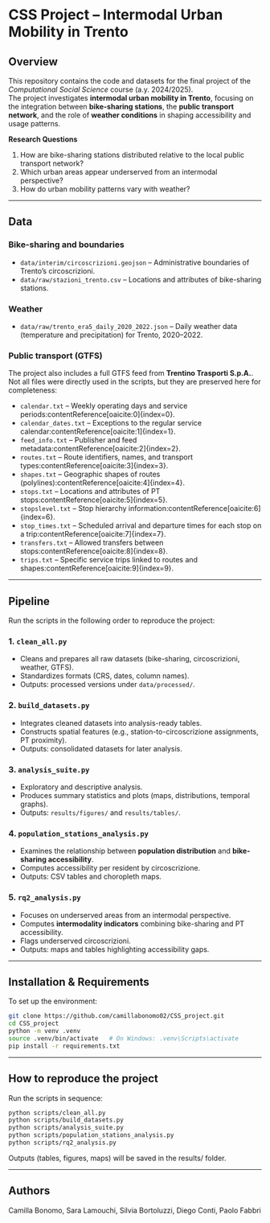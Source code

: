 # CSS Project – Intermodal Urban Mobility in Trento

## Overview  
This repository contains the code and datasets for the final project of the *Computational Social Science* course (a.y. 2024/2025).  
The project investigates **intermodal urban mobility in Trento**, focusing on the integration between **bike-sharing stations**, the **public transport network**, and the role of **weather conditions** in shaping accessibility and usage patterns.  

**Research Questions**  
1. How are bike-sharing stations distributed relative to the local public transport network?  
2. Which urban areas appear underserved from an intermodal perspective?  
3. How do urban mobility patterns vary with weather?  

---

## Data  

### Bike-sharing and boundaries  
- `data/interim/circoscrizioni.geojson` – Administrative boundaries of Trento’s circoscrizioni.  
- `data/raw/stazioni_trento.csv` – Locations and attributes of bike-sharing stations.  

### Weather  
- `data/raw/trento_era5_daily_2020_2022.json` – Daily weather data (temperature and precipitation) for Trento, 2020–2022.  

### Public transport (GTFS)  
The project also includes a full GTFS feed from **Trentino Trasporti S.p.A.**. Not all files were directly used in the scripts, but they are preserved here for completeness:  

- `calendar.txt` – Weekly operating days and service periods:contentReference[oaicite:0]{index=0}.  
- `calendar_dates.txt` – Exceptions to the regular service calendar:contentReference[oaicite:1]{index=1}.  
- `feed_info.txt` – Publisher and feed metadata:contentReference[oaicite:2]{index=2}.  
- `routes.txt` – Route identifiers, names, and transport types:contentReference[oaicite:3]{index=3}.  
- `shapes.txt` – Geographic shapes of routes (polylines):contentReference[oaicite:4]{index=4}.  
- `stops.txt` – Locations and attributes of PT stops:contentReference[oaicite:5]{index=5}.  
- `stopslevel.txt` – Stop hierarchy information:contentReference[oaicite:6]{index=6}.  
- `stop_times.txt` – Scheduled arrival and departure times for each stop on a trip:contentReference[oaicite:7]{index=7}.  
- `transfers.txt` – Allowed transfers between stops:contentReference[oaicite:8]{index=8}.  
- `trips.txt` – Specific service trips linked to routes and shapes:contentReference[oaicite:9]{index=9}.  

---

## Pipeline  

Run the scripts in the following order to reproduce the project:  

### 1. `clean_all.py`  
- Cleans and prepares all raw datasets (bike-sharing, circoscrizioni, weather, GTFS).  
- Standardizes formats (CRS, dates, column names).  
- Outputs: processed versions under `data/processed/`.  

### 2. `build_datasets.py`  
- Integrates cleaned datasets into analysis-ready tables.  
- Constructs spatial features (e.g., station-to-circoscrizione assignments, PT proximity).  
- Outputs: consolidated datasets for later analysis.  

### 3. `analysis_suite.py`  
- Exploratory and descriptive analysis.  
- Produces summary statistics and plots (maps, distributions, temporal graphs).  
- Outputs: `results/figures/` and `results/tables/`.  

### 4. `population_stations_analysis.py`  
- Examines the relationship between **population distribution** and **bike-sharing accessibility**.  
- Computes accessibility per resident by circoscrizione.  
- Outputs: CSV tables and choropleth maps.  

### 5. `rq2_analysis.py`  
- Focuses on underserved areas from an intermodal perspective.  
- Computes **intermodality indicators** combining bike-sharing and PT accessibility.  
- Flags underserved circoscrizioni.  
- Outputs: maps and tables highlighting accessibility gaps.  

---

## Installation & Requirements  
To set up the environment:  

```bash
git clone https://github.com/camillabonomo02/CSS_project.git
cd CSS_project
python -m venv .venv
source .venv/bin/activate   # On Windows: .venv\Scripts\activate
pip install -r requirements.txt
```
---
## How to reproduce the project
Run the scripts in sequence:

```bash
python scripts/clean_all.py
python scripts/build_datasets.py
python scripts/analysis_suite.py
python scripts/population_stations_analysis.py
python scripts/rq2_analysis.py
```
Outputs (tables, figures, maps) will be saved in the results/ folder.

---

## Authors
Camilla Bonomo, Sara Lamouchi, Silvia Bortoluzzi, Diego Conti, Paolo Fabbri


